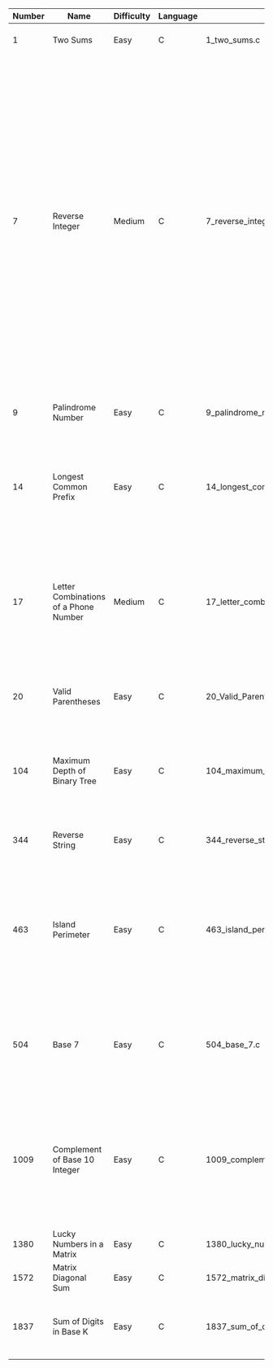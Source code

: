 | Number     |     Name      | Difficulty  | Language | Filename | Notes/Hint  |
| ---------- | ------------- | ----------- | -------- | -------- | ----------- |
| 1    | Two Sums                      | Easy | C | 1_two_sums.c                         | Don't compare indices already compared.  |
| 7    | Reverse Integer               | Medium | C | 7_reverse_integer.c                  | The ideal solution is to follow a process akin to #504 Base 7. An alternative approach is to create an `itoa` function and then use a process akin to #344 Reverse String. The key concern in this problem is that an `int` is too small to hold values outside of -2^31 or 2^31-1. So `long long int` is sufficiently large to hold numbers outside of the 32-bit integer range in a 32-bit environment. It can be utilized for holding/validating numbers. For example, `atoll` will not overflow like `atoi`. |
| 9    | Palindrome Number             | Easy | C | 9_palindrome_number.c                | Convert half the palindrome to base 10 and compare it to the remaining half. |
| 14   | Longest Common Prefix         | Easy | C | 14_longest_common_prefix.c           | Compare each character of an arbitrarily chosen word one-by-one against all words adn keep the characters that all the words have in common. |
| 17   | Letter Combinations of a Phone Number | Medium | C | 17_letter_combinations_of_a_phone_number.c           | Iteration is difficult since the number of digits can vary. Recursion seems easier. If you think of recursion as a tree, then the answer is known at the leaves in a recursive void function. |
| 20   | Valid Parentheses             | Easy | C | 20_Valid_Parenthesis.c               | Use a stack. Increment on open and decrement on close. |
| 104  | Maximum Depth of Binary Tree          | Easy | C | 104_maximum_depth_of_binary_tree.c    | DFS looks a little different when applied to a binary tree that uses nodes rather than a graph that uses an adjacency matrix. |
| 344  | Reverse String                | Easy | C | 344_reverse_string.c                 | Iterate for half the word length, swapping characters. |
| 463  | Island Perimeter              | Easy | C | 463_island_perimeter.c               | It may not appear to be at first, but this can be solved with a DFS. A DFS fundamentally tallies a visit to prevent loops, and visits each neighbor. A neighbor is simply a tile with land. |
| 504  | Base 7                        | Easy | C | 504_base_7.c                         | Base conversion is just a division, modulus, and accumulator. Division and Modulo use the new radix. The accumulator uses the old radix. |
| 1009 | Complement of Base 10 Integer | Easy | C | 1009_complement_of_base_10_integer.c | The binary complement of the signed input produces a negative signed output. You must inverse the integer and also disregard the sign bits. Return the "unsigned"/value portion only. |
| 1380 | Lucky Numbers in a Matrix     | Easy | C | 1380_lucky_numbers_in_a_matrix.c         | No special tricks. |
| 1572 | Matrix Diagonal Sum           | Easy | C | 1572_matrix_diagonal_sum.c | No special tricks. Simple, just busy work. |
| 1837 | Sum of Digits in Base K       | Easy | C | 1837_sum_of_digits_in_base_k.c       | Same principles as #504 but the accumulator is only a summation of the one's place. |